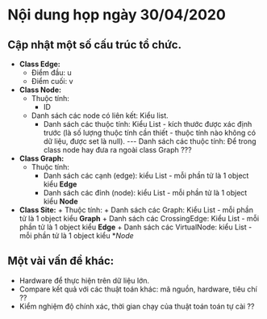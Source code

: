 # Nội dung họp ngày 30/04/2020

## Cập nhật một số cấu trúc tổ chức.
- **Class Edge:**
	+ Điểm đầu: u
	+ Điểm cuối: v
- **Class Node:**
	+ Thuộc tính:
		+ ID
    + Danh sách các node có liên kết: Kiểu list.
		+ Danh sách các thuộc tính: Kiểu List - kích thước được xác định trước (là số lượng thuộc tính cần thiết - thuộc tính nào không có dữ liệu, được set là null).
    --- Danh sách các thuộc tính: Để trong class node hay đưa ra ngoài class Graph ???
- **Class Graph:**
	+ Thuộc tính:
		+ Danh sách các cạnh (edge): kiểu List - mỗi phần tử là 1 object kiểu **Edge**
		+ Danh sách các đỉnh (node): kiểu List - mỗi phần tử là 1 object kiểu **Node**
- **Class Site:**
		+ Thuộc tính:
			+ Danh sách các Graph: Kiểu List - mỗi phần tử là 1 object kiểu **Graph**
			+ Danh sách các CrossingEdge: Kiểu List - mỗi phần tử là 1 object kiểu **Edge**
			+ Danh sách các VirtualNode: kiểu List - mỗi phần tử là 1 object kiểu **Node*
     
 ## Một vài vấn đề khác:
 - Hardware để thực hiện trên dữ liệu lớn.
 - Compare kết quả với các thuật toán khác: mã nguồn, hardware, tiêu chí ??
 - Kiểm nghiệm độ chính xác, thời gian chạy của thuật toán toán tự cài ??
